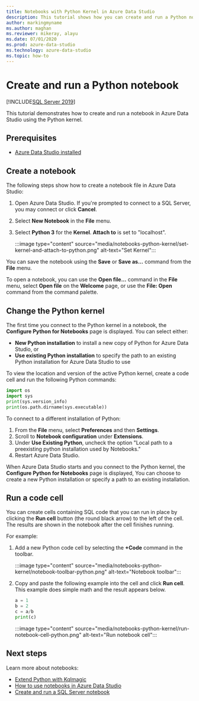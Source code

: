 ```yaml
---
title: Notebooks with Python Kernel in Azure Data Studio
description: This tutorial shows how you can create and run a Python notebook.
author: markingmyname
ms.author: maghan
ms.reviewer: mikeray, alayu
ms.date: 07/01/2020
ms.prod: azure-data-studio
ms.technology: azure-data-studio
ms.topic: how-to
---
```


# Create and run a Python notebook

[!INCLUDE[SQL Server 2019](../../includes/applies-to-version/sqlserver2019.md)]

This tutorial demonstrates how to create and run a notebook in Azure Data Studio using the Python kernel.

## Prerequisites

- [Azure Data Studio installed](../download-azure-data-studio.md)

## Create a notebook

The following steps show how to create a notebook file in Azure Data Studio:

1. Open Azure Data Studio. If you're prompted to connect to a SQL Server, you may connect or click **Cancel**.

1. Select **New Notebook** in the **File** menu.

1. Select **Python 3** for the **Kernel**. **Attach to** is set to "localhost".

   :::image type="content" source="media/notebooks-python-kernel/set-kernel-and-attach-to-python.png" alt-text="Set Kernel":::

You can save the notebook using the **Save** or **Save as...** command from the **File** menu.

To open a notebook, you can use the **Open file...** command in the **File** menu, select **Open file** on the **Welcome** page, or use the **File: Open** command from the command palette.

## Change the Python kernel

The first time you connect to the Python kernel in a notebook, the **Configure Python for Notebooks** page is displayed. You can select either:

- **New Python installation** to install a new copy of Python for Azure Data Studio, or
- **Use existing Python installation** to specify the path to an existing Python installation for Azure Data Studio to use

To view the location and version of the active Python kernel, create a code cell and run the following Python commands:

```python
import os
import sys
print(sys.version_info)
print(os.path.dirname(sys.executable))
```

To connect to a different installation of Python:

1. From the **File** menu, select **Preferences** and then **Settings**.
1. Scroll to **Notebook configuration** under **Extensions**.
1. Under **Use Existing Python**, uncheck the option "Local path to a preexisting python installation used by Notebooks."
1. Restart Azure Data Studio.

When Azure Data Studio starts and you connect to the Python kernel, the **Configure Python for Notebooks** page is displayed, You can choose to create a new Python installation or specify a path to an existing installation.

## Run a code cell

You can create cells containing SQL code that you can run in place by clicking the **Run cell** button (the round black arrow) to the left of the cell. The results are shown in the notebook after the cell finishes running.

For example:

1. Add a new Python code cell by selecting the **+Code** command in the toolbar.

   :::image type="content" source="media/notebooks-python-kernel/notebook-toolbar-python.png" alt-text="Notebook toolbar":::

1. Copy and paste the following example into the cell and click **Run cell**. This example does simple math and the result appears below.

   ```python
   a = 1
   b = 2
   c = a/b
   print(c)
   ```

   :::image type="content" source="media/notebooks-python-kernel/run-notebook-cell-python.png" alt-text="Run notebook cell":::

## Next steps

Learn more about notebooks:

- [Extend Python with Kqlmagic](./notebooks-kqlmagic.md)
- [How to use notebooks in Azure Data Studio](./notebooks-guidance.md)
- [Create and run a SQL Server notebook](./notebooks-sql-kernel.md)
